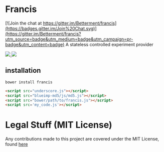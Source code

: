 # Francis

[![Join the chat at https://gitter.im/Betterment/francis](https://badges.gitter.im/Join%20Chat.svg)](https://gitter.im/Betterment/francis?utm_source=badge&utm_medium=badge&utm_campaign=pr-badge&utm_content=badge)
A stateless controlled experiment provider

<a title="Build Status" href="https://travis-ci.org/Betterment/francis">
  <img src="https://secure.travis-ci.org/Betterment/francis.svg?branch=master" />
</a>
<a href="https://gitter.im/Betterment/francis?utm_source=badge&utm_medium=badge&utm_campaign=pr-badge&utm_content=body_badge">
  <img src="https://badges.gitter.im/Join%20Chat.svg' alt='Gitter Chat" />
</a>

## installation

`bower install francis`

```html
<script src="underscore.js"></script>
<script src="blueimp-md5/js/md5.js"></script>
<script src="bower/path/to/francis.js"></script>
<script src='my_code.js'></script>
```

# Legal Stuff (MIT License)
Any contributions made to this project are covered under the MIT License, found [here](LICENSE)